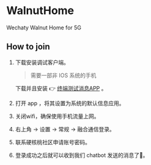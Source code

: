 # WalnutHome
Wechaty Walnut Home for 5G

## How to join

1. 下载安装调试客户端。

   > 需要一部非 IOS 系统的手机

   下载并且安装 👉 [终端测试消息APP](https://www.5g-msg.com/static/upload/file/20220408/1649404083660121771.apk) 。

2. 打开 app ，将其设置为系统的默认信息应用。
3. 关闭wifi，确保使用手机流量上网。
4. 右上角 -> 设置 -> 常规 -> 融合通信登录。
5. 联系硬核桃社区申请账号密码。
6. 登录成功之后就可以收到我们 chatbot 发送的消息了🎉。
